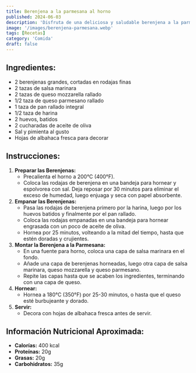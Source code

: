 ```yaml
---
title: Berenjena a la parmesana al horno
published: 2024-06-03
description: 'Disfruta de una deliciosa y saludable berenjena a la parmesana, con capas de berenjena horneada, salsa marinara y queso mozzarella'
image: '/images/berenjena-parmesana.webp'
tags: [Recetas]
category: 'Comida'
draft: false 
---
```

## Ingredientes:
- 2 berenjenas grandes, cortadas en rodajas finas
- 2 tazas de salsa marinara
- 2 tazas de queso mozzarella rallado
- 1/2 taza de queso parmesano rallado
- 1 taza de pan rallado integral
- 1/2 taza de harina
- 2 huevos, batidos
- 2 cucharadas de aceite de oliva
- Sal y pimienta al gusto
- Hojas de albahaca fresca para decorar
## Instrucciones:
1. **Preparar las Berenjenas:**
   - Precalienta el horno a 200°C (400°F).
   - Coloca las rodajas de berenjena en una bandeja para hornear y espolvorea con sal. Deja reposar por 30 minutos para eliminar el exceso de humedad, luego enjuaga y seca con papel absorbente.
2. **Empanar las Berenjenas:**
   - Pasa las rodajas de berenjena primero por la harina, luego por los huevos batidos y finalmente por el pan rallado.
   - Coloca las rodajas empanadas en una bandeja para hornear engrasada con un poco de aceite de oliva.
   - Hornea por 25 minutos, volteando a la mitad del tiempo, hasta que estén doradas y crujientes.
3. **Montar la Berenjena a la Parmesana:**
   - En una fuente para horno, coloca una capa de salsa marinara en el fondo.
   - Añade una capa de berenjenas horneadas, luego otra capa de salsa marinara, queso mozzarella y queso parmesano.
   - Repite las capas hasta que se acaben los ingredientes, terminando con una capa de queso.
4. **Hornear:**
   - Hornea a 180°C (350°F) por 25-30 minutos, o hasta que el queso esté burbujeante y dorado.
5. **Servir:**
   - Decora con hojas de albahaca fresca antes de servir.
## Información Nutricional Aproximada:
- **Calorías:** 400 kcal
- **Proteínas:** 20g
- **Grasas:** 20g
- **Carbohidratos:** 35g
